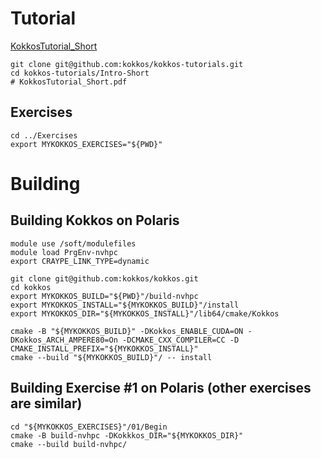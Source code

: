 # Tutorial
[KokkosTutorial_Short](https://github.com/kokkos/kokkos-tutorials/blob/main/Intro-Short/KokkosTutorial_Short.pdf)

```
git clone git@github.com:kokkos/kokkos-tutorials.git
cd kokkos-tutorials/Intro-Short
# KokkosTutorial_Short.pdf
```

## Exercises
```
cd ../Exercises
export MYKOKKOS_EXERCISES="${PWD}"
```

# Building

## Building Kokkos on Polaris

```
module use /soft/modulefiles
module load PrgEnv-nvhpc
export CRAYPE_LINK_TYPE=dynamic

git clone git@github.com:kokkos/kokkos.git
cd kokkos
export MYKOKKOS_BUILD="${PWD}"/build-nvhpc
export MYKOKKOS_INSTALL="${MYKOKKOS_BUILD}"/install
export MYKOKKOS_DIR="${MYKOKKOS_INSTALL}"/lib64/cmake/Kokkos

cmake -B "${MYKOKKOS_BUILD}" -DKokkos_ENABLE_CUDA=ON -DKokkos_ARCH_AMPERE80=On -DCMAKE_CXX_COMPILER=CC -D CMAKE_INSTALL_PREFIX="${MYKOKKOS_INSTALL}"
cmake --build "${MYKOKKOS_BUILD}"/ -- install
```

## Building Exercise #1 on Polaris (other exercises are similar)
```
cd "${MYKOKKOS_EXERCISES}"/01/Begin
cmake -B build-nvhpc -DKokkkos_DIR="${MYKOKKOS_DIR}"
cmake --build build-nvhpc/
```
